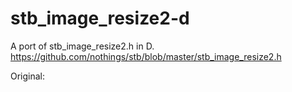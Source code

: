 # stb_image_resize2-d


A port of stb_image_resize2.h in D.
  https://github.com/nothings/stb/blob/master/stb_image_resize2.h

Original: